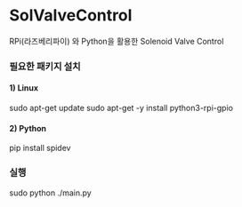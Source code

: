 # SolValveControl
RPi(라즈베리파이) 와 Python을 활용한 Solenoid Valve Control

### 필요한 패키지 설치
#### 1) Linux
sudo apt-get update
sudo apt-get -y install python3-rpi-gpio

#### 2) Python
pip install spidev


### 실행
sudo python ./main.py
